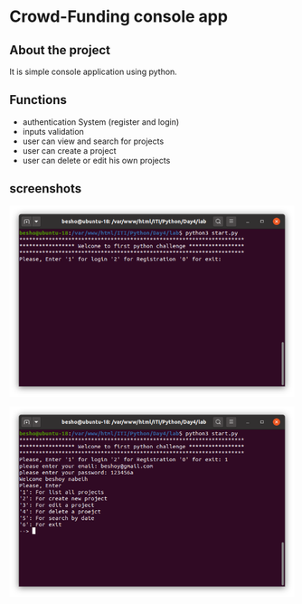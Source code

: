 # Crowd-Funding console app

## About the project

It is simple console application using python.

## Functions

* authentication System (register and login)
* inputs validation 
* user can view and search for projects
* user can create a project
* user can delete or edit his own projects

## screenshots

![first screenshot](https://github.com/beshoynabeih/python-oop-lab/blob/main/imgages/Screenshot%20from%202020-11-07%2020-16-56.png "screenshot of the project")

![second screenshot](https://github.com/beshoynabeih/python-oop-lab/blob/main/imgages/Screenshot%20from%202020-11-07%2020-17-20.png "screenshot of the project")

